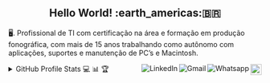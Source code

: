 <h2 align="center">Hello World! :earth_americas:🇧🇷</h2>

🖥.   Profissional de TI com certificação na área e formação em produção fonográfica, com mais de 15 anos trabalhando como autônomo com aplicações, suportes e manutenção de PC’s e Macintosh.

<a href="https://github.com/brunodiascultural">
    <img src="https://img.shields.io/github/followers/brunodiascultural?label=follow&style=social" height="22" title="Follow me" align="right" alt="GitHub">
</a>

<a href="https://api.whatsapp.com/send?phone=5581997330479">
    <img src="https://img.shields.io/badge/-Whatsapp-4CA143?style=flat&labelColor=4CA143&logo=whatsapp&logoColor=white" title="Text me" align="right" alt="Whatsapp">
</a>

<a href="mailto:brunodiascultural@gmail.com">
    <img src="https://img.shields.io/badge/-Gmail-c14438?style=flat&logo=Gmail&logoColor=white" title="Send me an email" align="right" alt="Gmail">
</a>

<a href="https://www.linkedin.com/in/brunodiascultural/">
    <img src="https://img.shields.io/badge/-LinkedIn-blue?style=flat&logo=Linkedin&logoColor=white" title="My Social Network" align="right" alt="LinkedIn">
</a>

<details>
    <summary align="left">GitHub Profile Stats 💻 📊 🏆</summary>
    <img 
         src="https://github-readme-stats.vercel.app/api/top-langs/?username=brunodiascultural&langs_count=8&layout=compact&theme=gruvbox" 
         align="left" 
         width="365px" 
         height="210" 
    /> 
    <img 
         src="https://github-readme-stats.vercel.app/api?username=brunodiascultural&show_icons=true&theme=gruvbox"
         width="465px" 
         height="210" 
    />
    <img 
         src="https://github-profile-trophy.vercel.app/?username=brunodiascultural&column=7&theme=gruvbox&no-frame=true" 
         width="1200px" 
    /> 
</details>










<!--
**brunodiascultural/brunodiascultural** is a ✨ _special_ ✨ repository because its `README.md` (this file) appears on your GitHub profile.
### Hi there 👋
Here are some ideas to get you started:

- 🔭 I’m currently working on ...
- 🌱 I’m currently learning ...
- 👯 I’m looking to collaborate on ...
- 🤔 I’m looking for help with ...
- 💬 Ask me about ...
- 📫 How to reach me: ...
- 😄 Pronouns: ...
- ⚡ Fun fact: ...
-->

